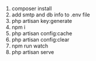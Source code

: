 1. composer install
2. add smtp and db info to .env file
3. php artisan key:generate
4. npm i
5. php artisan config:cache
6. php artisan config:clear
7. npm run watch
8. php artisan serve
